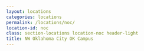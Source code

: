 ```yaml
---
layout: locations
categories: locations
permalink: /locations/noc/
location-id: noc
class: section-locations location-noc header-light
title: NW Oklahoma City OK Campus
---
```

